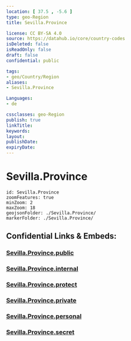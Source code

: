 ```yaml
---
location: [ 37.5 , -5.6 ] 
type: geo-Region
title: Sevilla.Province

license: CC BY-SA 4.0
source: https://datahub.io/core/country-codes
isDeleted: false
isReadOnly: false
draft: false
confidential: public

tags:
- geo/Country/Region
aliases:
- Sevilla.Province

Languages:
- de

cssclasses: geo-Region
publish: true
linkTitle: 
keywords: 
layout: 
publishDate: 
expiryDate: 
---
```


# Sevilla.Province

```leaflet
id: Sevilla.Province
zoomFeatures: true 
minZoom: 2 
maxZoom: 18
geojsonFolder: ./Sevilla.Province/
markerFolder: ./Sevilla.Province/
```


## Confidential Links & Embeds: 

### [Sevilla.Province.public](/_public/\Earth\Continent\Europe\Europe~South\Spain\Provinces~Spain\AndalusiaSevilla.Province.public.md) 

### [Sevilla.Province.internal](/_internal/\Earth\Continent\Europe\Europe~South\Spain\Provinces~Spain\AndalusiaSevilla.Province.internal.md) 

### [Sevilla.Province.protect](/_protect/\Earth\Continent\Europe\Europe~South\Spain\Provinces~Spain\AndalusiaSevilla.Province.protect.md) 

### [Sevilla.Province.private](/_private/\Earth\Continent\Europe\Europe~South\Spain\Provinces~Spain\AndalusiaSevilla.Province.private.md) 

### [Sevilla.Province.personal](/_personal/\Earth\Continent\Europe\Europe~South\Spain\Provinces~Spain\AndalusiaSevilla.Province.personal.md) 

### [Sevilla.Province.secret](/_secret/\Earth\Continent\Europe\Europe~South\Spain\Provinces~Spain\AndalusiaSevilla.Province.secret.md)

